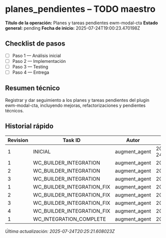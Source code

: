# planes_pendientes – TODO maestro

**Título de la operación:** Planes y tareas pendientes ewm-modal-cta
**Estado general:** pending
**Fecha de inicio:** 2025-07-24T19:00:23.470198Z

## Checklist de pasos
- [ ] Paso 1 — Análisis inicial
- [ ] Paso 2 — Implementación
- [ ] Paso 3 — Testing
- [ ] Paso 4 — Entrega

## Resumen técnico
Registrar y dar seguimiento a los planes y tareas pendientes del plugin ewm-modal-cta, incluyendo mejoras, refactorizaciones y pendientes técnicos.

## Historial rápido
| Revision | Task ID | Autor | Fecha | Estado |
|----------|---------|-------|-------|--------|
| 1 | INICIAL | augment_agent | 2025-07-24T19:00:23.470198Z | pending |
| 1 | WC_BUILDER_INTEGRATION | augment_agent | 2025-07-24 | doing |
| 2 | WC_BUILDER_INTEGRATION | augment_agent | 2025-07-24 | doing |
| 3 | WC_BUILDER_INTEGRATION | augment_agent | 2025-07-24 | done |
| 1 | WC_BUILDER_INTEGRATION_FIX | augment_agent | 2025-07-24 | doing |
| 2 | WC_BUILDER_INTEGRATION_FIX | augment_agent | 2025-07-24 | doing |
| 3 | WC_BUILDER_INTEGRATION_FIX | augment_agent | 2025-07-24 | doing |
| 4 | WC_BUILDER_INTEGRATION_FIX | augment_agent | 2025-07-24 | done |
| 1 | WC_INTEGRATION_COMPLETE | augment_agent | 2025-07-24 | doing |

*Última actualización: 2025-07-24T20:25:21.608023Z*
